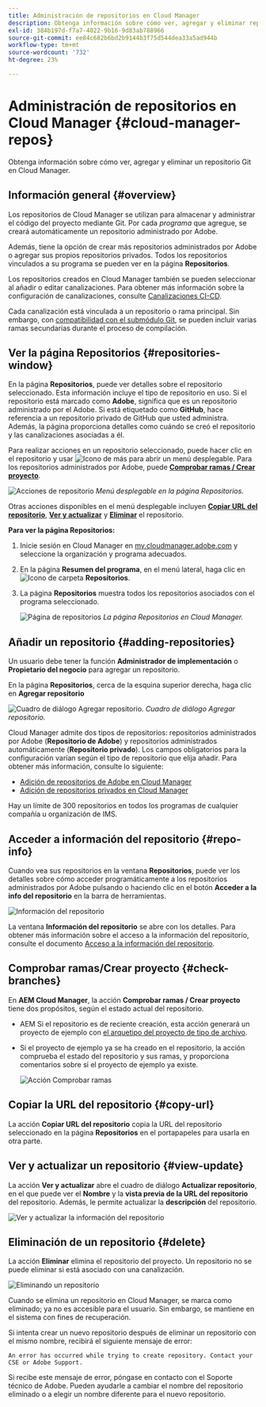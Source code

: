 ```yaml
---
title: Administración de repositorios en Cloud Manager
description: Obtenga información sobre cómo ver, agregar y eliminar repositorios Git en Cloud Manager.
exl-id: 384b197d-f7a7-4022-9b16-9d83ab788966
source-git-commit: ee84c682b6bd2b9144b3f75d544dea33a5ad944b
workflow-type: tm+mt
source-wordcount: '732'
ht-degree: 23%

---
```



# Administración de repositorios en Cloud Manager {#cloud-manager-repos}

Obtenga información sobre cómo ver, agregar y eliminar un repositorio Git en Cloud Manager.

## Información general {#overview}

Los repositorios de Cloud Manager se utilizan para almacenar y administrar el código del proyecto mediante Git. Por cada *programa* que agregue, se creará automáticamente un repositorio administrado por Adobe.

Además, tiene la opción de crear más repositorios administrados por Adobe o agregar sus propios repositorios privados. Todos los repositorios vinculados a su programa se pueden ver en la página **Repositorios**.

Los repositorios creados en Cloud Manager también se pueden seleccionar al añadir o editar canalizaciones. Para obtener más información sobre la configuración de canalizaciones, consulte [Canalizaciones CI-CD](/help/overview/ci-cd-pipelines.md).

Cada canalización está vinculada a un repositorio o rama principal. Sin embargo, con [compatibilidad con el submódulo Git](/help/managing-code/git-submodules.md), se pueden incluir varias ramas secundarias durante el proceso de compilación.

## Ver la página Repositorios {#repositories-window}

En la página **Repositorios**, puede ver detalles sobre el repositorio seleccionado. Esta información incluye el tipo de repositorio en uso. Si el repositorio está marcado como **Adobe**, significa que es un repositorio administrado por el Adobe. Si está etiquetado como **GitHub**, hace referencia a un repositorio privado de GitHub que usted administra. Además, la página proporciona detalles como cuándo se creó el repositorio y las canalizaciones asociadas a él.

Para realizar acciones en un repositorio seleccionado, puede hacer clic en el repositorio y usar ![Icono de más](https://spectrum.adobe.com/static/icons/workflow_18/Smock_More_18_N.svg) para abrir un menú desplegable. Para los repositorios administrados por Adobe, puede **[Comprobar ramas / Crear proyecto](#check-branches)**.

![Acciones de repositorio](assets/repository-actions.png)
*Menú desplegable en la página Repositorios.*

Otras acciones disponibles en el menú desplegable incluyen **[Copiar URL del repositorio](#copy-url)**, **[Ver y actualizar](#view-update)** y **[Eliminar](#delete)** el repositorio.

**Para ver la página Repositorios:**

1. Inicie sesión en Cloud Manager en [my.cloudmanager.adobe.com](https://my.cloudmanager.adobe.com/) y seleccione la organización y programa adecuados.

1. En la página **Resumen del programa**, en el menú lateral, haga clic en ![Icono de carpeta](https://spectrum.adobe.com/static/icons/workflow_18/Smock_Folder_18_N.svg) **Repositorios**.

1. La página **Repositorios** muestra todos los repositorios asociados con el programa seleccionado.

   ![Página de repositorios](assets/repositories.png)
   *La página Repositorios en Cloud Manager.*


## Añadir un repositorio {#adding-repositories}

Un usuario debe tener la función **Administrador de implementación** o **Propietario del negocio** para agregar un repositorio.

En la página **Repositorios**, cerca de la esquina superior derecha, haga clic en **Agregar repositorio**

![Cuadro de diálogo Agregar repositorio.](assets/repository-add.png)
*Cuadro de diálogo Agregar repositorio.*

Cloud Manager admite dos tipos de repositorios: repositorios administrados por Adobe (**Repositorio de Adobe**) y repositorios administrados automáticamente (**Repositorio privado**). Los campos obligatorios para la configuración varían según el tipo de repositorio que elija añadir. Para obtener más información, consulte lo siguiente:

* [Adición de repositorios de Adobe en Cloud Manager](/help/managing-code/adobe-repositories.md)
* [Adición de repositorios privados en Cloud Manager](/help/managing-code/private-repositories.md)

Hay un límite de 300 repositorios en todos los programas de cualquier compañía u organización de IMS.

## Acceder a información del repositorio {#repo-info}

Cuando vea sus repositorios en la ventana **Repositorios**, puede ver los detalles sobre cómo acceder programáticamente a los repositorios administrados por Adobe pulsando o haciendo clic en el botón **Acceder a la info del repositorio** en la barra de herramientas.

![Información del repositorio](assets/repository-access-repo-info2.png)

La ventana **Información del repositorio** se abre con los detalles. Para obtener más información sobre el acceso a la información del repositorio, consulte el documento [Acceso a la información del repositorio](/help/managing-code/accessing-repositories.md).

## Comprobar ramas/Crear proyecto {#check-branches}

En **AEM Cloud Manager**, la acción **Comprobar ramas / Crear proyecto** tiene dos propósitos, según el estado actual del repositorio.

* AEM Si el repositorio es de reciente creación, esta acción generará un proyecto de ejemplo con [el arquetipo del proyecto de tipo de archivo](https://experienceleague.adobe.com/es/docs/experience-manager-core-components/using/developing/archetype/overview).
* Si el proyecto de ejemplo ya se ha creado en el repositorio, la acción comprueba el estado del repositorio y sus ramas, y proporciona comentarios sobre si el proyecto de ejemplo ya existe.

  ![Acción Comprobar ramas](assets/check-branches.png)

## Copiar la URL del repositorio {#copy-url}

La acción **Copiar URL del repositorio** copia la URL del repositorio seleccionado en la página **Repositorios** en el portapapeles para usarla en otra parte.

## Ver y actualizar un repositorio {#view-update}

La acción **Ver y actualizar** abre el cuadro de diálogo **Actualizar repositorio**, en el que puede ver el **Nombre** y la **vista previa de la URL del repositorio** del repositorio. Además, le permite actualizar la **descripción** del repositorio.

![Ver y actualizar la información del repositorio](assets/repository-view-update.png)

## Eliminación de un repositorio {#delete}

La acción **Eliminar** elimina el repositorio del proyecto. Un repositorio no se puede eliminar si está asociado con una canalización.

![Eliminando un repositorio](assets/delete.png)

Cuando se elimina un repositorio en Cloud Manager, se marca como eliminado; ya no es accesible para el usuario. Sin embargo, se mantiene en el sistema con fines de recuperación.

Si intenta crear un nuevo repositorio después de eliminar un repositorio con el mismo nombre, recibirá el siguiente mensaje de error:

`An error has occurred while trying to create repository. Contact your CSE or Adobe Support.`

Si recibe este mensaje de error, póngase en contacto con el Soporte técnico de Adobe. Pueden ayudarle a cambiar el nombre del repositorio eliminado o a elegir un nombre diferente para el nuevo repositorio.
